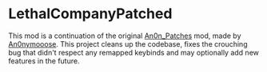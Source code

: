 # LethalCompanyPatched

This mod is a continuation of the original [An0n_Patches](https://thunderstore.io/c/lethal-company/p/an0nymooose/An0n_Patches/) mod, made by [An0nymooose](https://thunderstore.io/c/lethal-company/p/an0nymooose). This project cleans up the codebase, fixes the crouching bug that didn't respect any remapped keybinds and may optionally add new features in the future.